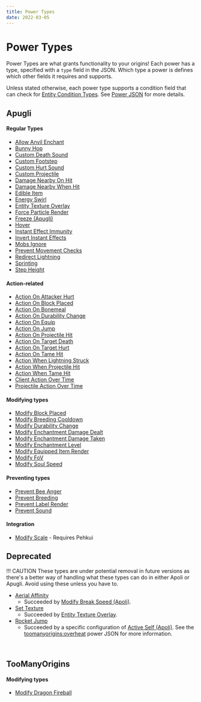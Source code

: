 ```yaml
---
title: Power Types
date: 2022-03-05
---
```


# Power Types

Power Types are what grants functionality to your origins! Each power has a type, specified with a `type` field in the JSON. Which type a power is defines which other fields it requires and supports.

Unless stated otherwise, each power type supports a condition field that can check for [Entity Condition Types](entity_condition_types.md). See [Power JSON](https://origins.readthedocs.io/en/latest/json/power/) for more details.

## Apugli

#### Regular Types
- [Allow Anvil Enchant](allow_anvil_enchant)
- [Bunny Hop](bunny_hop)
- [Custom Death Sound](custom_death_sound)
- [Custom Footstep](custom_footstep)
- [Custom Hurt Sound](custom_hurt_sound)
- [Custom Projectile](custom_projectile)
- [Damage Nearby On Hit](damage_nearby_on_hit)
- [Damage Nearby When Hit](damage_nearby_when_hit)
- [Edible Item](edible_item)
- [Energy Swirl](energy_swirl)
- [Entity Texture Overlay](entity_texture_overlay)
- [Force Particle Render](force_particle_render)
- [Freeze (Apugli)](freeze)
- [Hover](hover)
- [Instant Effect Immunity](instant_effect_immunity)
- [Invert Instant Effects](invert_instant_effects)
- [Mobs Ignore](mobs_ignore)
- [Prevent Movement Checks](prevent_movement_checks)
- [Redirect Lightning](redirect_lightning)
- [Sprinting](sprinting)
- [Step Height](step_height)

#### Action-related
- [Action On Attacker Hurt](action_on_attacker_hurt)
- [Action On Block Placed](action_on_block_placed)
- [Action On Bonemeal](action_on_bonemeal)
- [Action On Durability Change](action_on_durability_change)
- [Action On Equip](action_on_equip)
- [Action On Jump](action_on_jump)
- [Action On Projectile Hit](action_on_projectile_hit)
- [Action On Target Death](action_on_target_death)
- [Action On Target Hurt](action_on_target_hurt)
- [Action On Tame Hit](action_on_tame_hit)
- [Action When Lightning Struck](action_when_lightning_struck)
- [Action When Projectile Hit](action_when_projectile_hit)
- [Action When Tame Hit](action_when_tame_hit)
- [Client Action Over Time](client_action_over_time)
- [Projectile Action Over Time](projectile_action_over_time)

#### Modifying types
- [Modify Block Placed](modify_block_placed)
- [Modify Breeding Cooldown](modify_breeding_cooldown)
- [Modify Durability Change](modify_durability_change)
- [Modify Enchantment Damage Dealt](modify_enchantment_damage_dealt)
- [Modify Enchantment Damage Taken](modify_enchantment_damage_taken)
- [Modify Enchantment Level](modify_enchantment_level)
- [Modify Equipped Item Render](modify_equipped_item_render)
- [Modify FoV](modify_fov)
- [Modify Soul Speed](modify_soul_speed)

#### Preventing types
- [Prevent Bee Anger](prevent_bee_anger)
- [Prevent Breeding](prevent_breeding)
- [Prevent Label Render](prevent_label_render)
- [Prevent Sound](prevent_sound)

#### Integration
- [Modify Scale](modify_scale) - Requires Pehkui

## Deprecated

!!! CAUTION
    These types are under potential removal in future versions as there's a better way of handling what these types can do in either Apoli or Apugli. Avoid using these unless you have to.

- [Aerial Affinity](aerial_affinity)
    - Succeeded by [Modify Break Speed (Apoli)](https://origins.readthedocs.io/en/latest/types/power_types/modify_break_speed/).
- [Set Texture](set_texture)
    - Succeeded by [Entity Texture Overlay](entity_texture_overlay).
- [Rocket Jump](rocket_jump)
    - Succeeded by a specific configuration of [Active Self (Apoli)](https://origins.readthedocs.io/en/latest/types/power_types/active_self/). See the [toomanyorigins:overheat](https://github.com/MerchantPug/toomanyorigins/blob/1.19.4/Common/src/main/resources/data/toomanyorigins/powers/overheat.json) power JSON for more information. 
<br>

## TooManyOrigins

#### Modifying types
- [Modify Dragon Fireball](modify_dragon_fireball)
